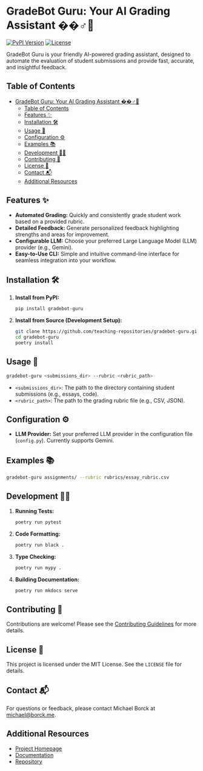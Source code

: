 # GradeBot Guru: Your AI Grading Assistant ��‍♂️🤖

[![PyPI Version](https://img.shields.io/pypi/v/gradebot-guru?color=blue)](https://pypi.org/project/gradebot-guru/)
[![License](https://img.shields.io/badge/License-MIT-green.svg)](https://opensource.org/licenses/MIT)

GradeBot Guru is your friendly AI-powered grading assistant, designed to automate the evaluation of student submissions and provide fast, accurate, and insightful feedback.

## Table of Contents

- [GradeBot Guru: Your AI Grading Assistant ��‍♂️🤖](#gradebot-guru-your-ai-grading-assistant-️)
  - [Table of Contents](#table-of-contents)
  - [Features ✨](#features-)
  - [Installation 🛠️](#installation-️)
  - [Usage 🚀](#usage-)
  - [Configuration ⚙️](#configuration-️)
  - [Examples 📚](#examples-)
  - [Development 👩‍💻](#development-)
  - [Contributing 🙌](#contributing-)
  - [License 📄](#license-)
  - [Contact 📬](#contact-)
  - [Additional Resources](#additional-resources)

## Features ✨

* **Automated Grading:**  Quickly and consistently grade student work based on a provided rubric.
* **Detailed Feedback:** Generate personalized feedback highlighting strengths and areas for improvement.
* **Configurable LLM:** Choose your preferred Large Language Model (LLM) provider (e.g., Gemini).
* **Easy-to-Use CLI:**  Simple and intuitive command-line interface for seamless integration into your workflow.

## Installation 🛠️

1. **Install from PyPI:**

   ```bash
   pip install gradebot-guru
   ```

2. **Install from Source (Development Setup):**

   ```bash
   git clone https://github.com/teaching-repositories/gradebot-guru.git
   cd gradebot-guru
   poetry install
   ```

## Usage 🚀

```bash
gradebot-guru <submissions_dir> --rubric <rubric_path>
```

* `<submissions_dir>`: The path to the directory containing student submissions (e.g., essays, code).
* `<rubric_path>`: The path to the grading rubric file (e.g., CSV, JSON).

## Configuration ⚙️

* **LLM Provider:** Set your preferred LLM provider in the configuration file (`config.py`). Currently supports Gemini.

## Examples 📚

```bash
gradebot-guru assignments/ --rubric rubrics/essay_rubric.csv
```

## Development 👩‍💻

1. **Running Tests:**

   ```bash
   poetry run pytest
   ```

2. **Code Formatting:**

   ```bash
   poetry run black .
   ```

3. **Type Checking:**

   ```bash
   poetry run mypy .
   ```

4. **Building Documentation:**

   ```bash
   poetry run mkdocs serve
   ```

## Contributing 🙌

Contributions are welcome! Please see the [Contributing Guidelines](CONTRIBUTING.md) for more details.

## License 📄

This project is licensed under the MIT License. See the `LICENSE` file for details.

## Contact 📬

For questions or feedback, please contact Michael Borck at [michael@borck.me](mailto:michael@borck.me).

## Additional Resources

- [Project Homepage](http://yourhomepage.com)
- [Documentation](https://teaching-repositories.github.io/gradebot-guru/)
- [Repository](https://github.com/teaching-repositories/gradebot-guru)